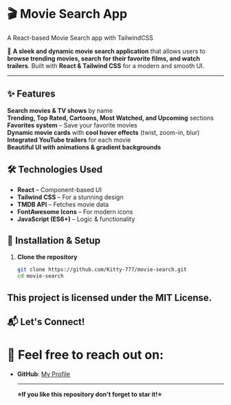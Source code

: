 # 🎬 Movie Search App  
A React-based Movie Search app with TailwindCSS

🚀 **A sleek and dynamic movie search application** that allows users to **browse trending movies, search for their favorite films, and watch trailers**. Built with **React & Tailwind CSS** for a modern and smooth UI.  

 ---

## ✨ Features  
 **Search movies & TV shows** by name  
 **Trending, Top Rated, Cartoons, Most Watched, and Upcoming** sections  
 **Favorites system** – Save your favorite movies  
 **Dynamic movie cards** with **cool hover effects** (twist, zoom-in, blur)  
 **Integrated YouTube trailers** for each movie  
 **Beautiful UI with animations & gradient backgrounds**  

## 🛠️ Technologies Used  
- **React** – Component-based UI  
- **Tailwind CSS** – For a stunning design  
- **TMDB API** – Fetches movie data  
- **FontAwesome Icons** – For modern icons  
- **JavaScript (ES6+)** – Logic & functionality   

## 🔧 Installation & Setup  
1. **Clone the repository**  
   ```bash
   git clone https://github.com/Kitty-777/movie-search.git
   cd movie-search

 ## This project is licensed under the MIT License. 

 ## 📬 Let's Connect!
 # 💬 Feel free to reach out on: 
- **GitHub**: [My Profile](https://github.com/Kitty-777)

  ---
  **⭐If you like this repository don't forget to star it!⭐**
